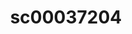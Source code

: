 ---
ee_id: '226'
site: '1'
type: '2'
url: 2010-016-sc00037204
title: sc00037204
year: '2010'
display_year: '2010'
medium: 'Pen on All Purpose Security Paper (Grey) #24 bond'
dims: 11 x 8.5 inches
pitch: ''
ps: ''
live_url: ''
related: ''
youtube: ''
related_code: ''
imgs: cadliner-drawing-2010-016-digital-database-ih_1.jpg
subheading: ''
download: ''
add_credit: ''
commission: ''
layout: things-i-made
---